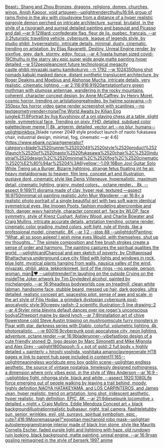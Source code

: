 [Beast」](https://www.ebank.nz/aiartgenerator?category=Beast%E3%80%8D)[Shang and Zhou Bronzes, dragons, religions, domes, churches, wings, Anish Kapoor, void art](https://www.ebank.nz/aiartgenerator?category=Shang%2520and%2520Zhou%2520Bronzes%2C%2520dragons%2C%2520religions%2C%2520domes%2C%2520churches%2C%2520wings%2C%2520Anish%2520Kapoor%2C%2520void%2520art)[queen](https://www.ebank.nz/aiartgenerator?category=queen)[--uplight](https://www.ebank.nz/aiartgenerator?category=--uplight)[render](https://www.ebank.nz/aiartgenerator?category=render)[cthulhu](https://www.ebank.nz/aiartgenerator?category=cthulhu)[16:9](https://www.ebank.nz/aiartgenerator?category=16%3A9)[A group of rams flying in the sky with clouds](https://www.ebank.nz/aiartgenerator?category=A%2520group%2520of%2520rams%2520flying%2520in%2520the%2520sky%2520with%2520clouds)[view from a distance of a hyper realistic gargoyle demon perched on intricate architecture, surreal, brutalist, in the style of a risograph and surreal detailed painting and basquiat and Picasso and dali —ar 9:12](https://www.ebank.nz/aiartgenerator?category=view%2520from%2520a%2520distance%2520of%2520a%2520hyper%2520realistic%2520gargoyle%2520demon%2520perched%2520on%2520intricate%2520architecture%2C%2520surreal%2C%2520brutalist%2C%2520in%2520the%2520style%2520of%2520a%2520risograph%2520and%2520surreal%2520detailed%2520painting%2520and%2520basquiat%2520and%2520Picasso%2520and%2520dali%2520%E2%80%94ar%25209%3A12)[Ward::](https://www.ebank.nz/aiartgenerator?category=Ward%3A%3A)[confederate flag. fleur de lis. quebec. francais. --ar 3:2](https://www.ebank.nz/aiartgenerator?category=confederate%2520flag.%2520fleur%2520de%2520lis.%2520quebec.%2520francais.%2520--ar%25203%3A2)[futuristic travelling vehicle, cyberpunk, league of legends style, by studio ghibli, hyperrealistic, intricate details, minimal, dusty, cinematic, trending on artstation, by Elias Ravanetti, Destiny, Unreal Engine render, by sixnfive, grey, dark, stormy, edgy, focus --ar 4:1](https://www.ebank.nz/aiartgenerator?category=futuristic%2520travelling%2520vehicle%2C%2520cyberpunk%2C%2520league%2520of%2520legends%2520style%2C%2520by%2520studio%2520ghibli%2C%2520hyperrealistic%2C%2520intricate%2520details%2C%2520minimal%2C%2520dusty%2C%2520cinematic%2C%2520trending%2520on%2520artstation%2C%2520by%2520Elias%2520Ravanetti%2C%2520Destiny%2C%2520Unreal%2520Engine%2520render%2C%2520by%2520sixnfive%2C%2520grey%2C%2520dark%2C%2520stormy%2C%2520edgy%2C%2520focus%2520--ar%25204%3A1)[vast](https://www.ebank.nz/aiartgenerator?category=vast)[a human sized covid-19](https://www.ebank.nz/aiartgenerator?category=a%2520human%2520sized%2520covid-19)[Cthulhu in the starry sky,epic,super wide angle,matte painting,hyper detailed --w 512](https://www.ebank.nz/aiartgenerator?category=Cthulhu%2520in%2520the%2520starry%2520sky%2Cepic%2Csuper%2520wide%2520angle%2Cmatte%2520painting%2Chyper%2520detailed%2520--w%2520512)[people](https://www.ebank.nz/aiartgenerator?category=people)[](https://www.ebank.nz/aiartgenerator?category=)[ancient future technological megacity castle,ghibli,miyazaki,isamu kamikokuryo  --h 1792  --w 1024](https://www.ebank.nz/aiartgenerator?category=ancient%2520future%2520technological%2520megacity%2520castle%2Cghibli%2Cmiyazaki%2Cisamu%2520kamikokuryo%2520%2520--h%25201792%2520%2520--w%25201024)[350](https://www.ebank.nz/aiartgenerator?category=350)[long shot nomads kabuki masked dance, distant synthetic translucent architecture, by Roger Deakins and Moebius and Alphonse Mucha, intricate details, very realistic, cinematic lighting, --ar  2:1](https://www.ebank.nz/aiartgenerator?category=long%2520shot%2520nomads%2520kabuki%2520masked%2520dance%2C%2520distant%2520synthetic%2520translucent%2520architecture%2C%2520by%2520Roger%2520Deakins%2520and%2520Moebius%2520and%2520Alphonse%2520Mucha%2C%2520intricate%2520details%2C%2520very%2520realistic%2C%2520cinematic%2520lighting%2C%2520--ar%2520%25202%3A1)[16:9](https://www.ebank.nz/aiartgenerator?category=16%3A9)[16:9](https://www.ebank.nz/aiartgenerator?category=16%3A9)[1920](https://www.ebank.nz/aiartgenerator?category=1920)[artstation](https://www.ebank.nz/aiartgenerator?category=artstation)[furry green mothman with plumose antennae, wandering in the rocky mountains, coherent, character concept design, by Anne McCaffrey, by Henry Moret, cosmic horror, trending on artstation](https://www.ebank.nz/aiartgenerator?category=furry%2520green%2520mothman%2520with%2520plumose%2520antennae%2C%2520wandering%2520in%2520the%2520rocky%2520mountains%2C%2520coherent%2C%2520character%2520concept%2520design%2C%2520by%2520Anne%2520McCaffrey%2C%2520by%2520Henry%2520Moret%2C%2520cosmic%2520horror%2C%2520trending%2520on%2520artstation)[great](https://www.ebank.nz/aiartgenerator?category=great)[rodeo, by hajime sorayama —h 350](https://www.ebank.nz/aiartgenerator?category=rodeo%2C%2520by%2520hajime%2520sorayama%2520%E2%80%94h%2520350)[psx fps horror video game render screenshot with scanlines --no text](https://www.ebank.nz/aiartgenerator?category=psx%2520fps%2520horror%2520video%2520game%2520render%2520screenshot%2520with%2520scanlines%2520--no%2520text)[geometry](https://www.ebank.nz/aiartgenerator?category=geometry)[render](https://www.ebank.nz/aiartgenerator?category=render)[<noise](https://www.ebank.nz/aiartgenerator?category=%3Cnoise)[The World Awaits by Kilian Eng jungle](https://www.ebank.nz/aiartgenerator?category=The%2520World%2520Awaits%2520by%2520Kilian%2520Eng%2520jungle)[4:1](https://www.ebank.nz/aiartgenerator?category=4%3A1)[1:8](https://www.ebank.nz/aiartgenerator?category=1%3A8)[Portrait by Ilya Kuvshinov of a oni playing chess at a table, slight smile, symmetrical face, Trending on pixiv, FHD, detailed, subdued color palette](https://www.ebank.nz/aiartgenerator?category=Portrait%2520by%2520Ilya%2520Kuvshinov%2520of%2520a%2520oni%2520playing%2520chess%2520at%2520a%2520table%2C%2520slight%2520smile%2C%2520symmetrical%2520face%2C%2520Trending%2520on%2520pixiv%2C%2520FHD%2C%2520detailed%2C%2520subdued%2520color%2520palette)[clever meme || 8k, artgerm, detailed, vector art --no blur, humans](https://www.ebank.nz/aiartgenerator?category=clever%2520meme%2520%7C%7C%25208k%2C%2520artgerm%2C%2520detailed%2C%2520vector%2520art%2520--no%2520blur%2C%2520humans)[--uplight](https://www.ebank.nz/aiartgenerator?category=--uplight)[pink](https://www.ebank.nz/aiartgenerator?category=pink)[box.](https://www.ebank.nz/aiartgenerator?category=box.)[blade runner 2049 style product launch of naoto fukasawa chair, industrial design, minimal, fog, cinematic —ar 4:6](https://www.ebank.nz/aiartgenerator?category=blade%2520runner%25202049%2520style%2520product%2520launch%2520of%2520naoto%2520fukasawa%2520chair%2C%2520industrial%2520design%2C%2520minimal%2C%2520fog%2C%2520cinematic%2520%E2%80%94ar%25204%3A6)[yellow::-1.0](https://www.ebank.nz/aiartgenerator?category=yellow%3A%3A-1.0)[9:16](https://www.ebank.nz/aiartgenerator?category=9%3A16)[Bon Jovi Guitar Solo While Tieing up a Burger, Bizarre lightning, strange fetus floating int he air, heavy metal](https://www.ebank.nz/aiartgenerator?category=Bon%2520Jovi%2520Guitar%2520Solo%2520While%2520Tieing%2520up%2520a%2520Burger%2C%2520Bizarre%2520lightning%2C%2520strange%2520fetus%2520floating%2520int%2520he%2520air%2C%2520heavy%2520metal)[doorway to heaven, film lens, concept art and illustration, gustave doré, cinematic style like Denis Villeneuve, hyperealistic, maximum detail, cinematic lighting, grainy, muted colors， octane render， 8k,  --aspect 9:16](https://www.ebank.nz/aiartgenerator?category=doorway%2520to%2520heaven%2C%2520film%2520lens%2C%2520concept%2520art%2520and%2520illustration%2C%2520gustave%2520dor%C3%A9%2C%2520cinematic%2520style%2520like%2520Denis%2520Villeneuve%2C%2520hyperealistic%2C%2520maximum%2520detail%2C%2520cinematic%2520lighting%2C%2520grainy%2C%2520muted%2520colors%EF%BC%8C%2520octane%2520render%EF%BC%8C%25208k%2C%2520%2520--aspect%25209%3A16)[9/11 diorama made of clay, hyper real, textured —aspect 16:9](https://www.ebank.nz/aiartgenerator?category=9/11%2520diorama%2520made%2520of%2520clay%2C%2520hyper%2520real%2C%2520textured%2520%E2%80%94aspect%252016%3A9)[750](https://www.ebank.nz/aiartgenerator?category=750)[minimal oil painting realistic John Muir Wanderer --ar 16:8](https://www.ebank.nz/aiartgenerator?category=minimal%2520oil%2520painting%2520realistic%2520John%2520Muir%2520Wanderer%2520--ar%252016%3A8)[< a realistic photo portrait of a single beautiful girl with two soft warm identical symmetrical eyes, like Imogen Poots, fashion modeling abercrombie and fitch, danger wavy hairstyle, character concept art, face by WLOP, face symmetry, style of Krenz Cushart, Ashley Wood, and Charlie Bowater and Craig Mullins, intricate accurate details, artstation trending, octane render, cinematic color grading, muted colors, soft light, rule of thirds, like a professional model, cinematic, 8K --ar 1:2 --stop 88 --uplight](https://www.ebank.nz/aiartgenerator?category=%3C%2520a%2520realistic%2520photo%2520portrait%2520of%2520a%2520single%2520beautiful%2520girl%2520with%2520two%2520soft%2520warm%2520identical%2520symmetrical%2520eyes%2C%2520like%2520Imogen%2520Poots%2C%2520fashion%2520modeling%2520abercrombie%2520and%2520fitch%2C%2520danger%2520wavy%2520hairstyle%2C%2520character%2520concept%2520art%2C%2520face%2520by%2520WLOP%2C%2520face%2520symmetry%2C%2520style%2520of%2520Krenz%2520Cushart%2C%2520Ashley%2520Wood%2C%2520and%2520Charlie%2520Bowater%2520and%2520Craig%2520Mullins%2C%2520intricate%2520accurate%2520details%2C%2520artstation%2520trending%2C%2520octane%2520render%2C%2520cinematic%2520color%2520grading%2C%2520muted%2520colors%2C%2520soft%2520light%2C%2520rule%2520of%2520thirds%2C%2520like%2520a%2520professional%2520model%2C%2520cinematic%2C%25208K%2520--ar%25201%3A2%2520--stop%252088%2520--uplight)[dof](https://www.ebank.nz/aiartgenerator?category=dof)[Painting: “What, all so soon asleep! I wish mine eyes Would, with themselves, shut up my thoughts...” The simple composition and free brush strokes create a sense of order and harmony. The painting captures the spiritual qualities the world. --uplight](https://www.ebank.nz/aiartgenerator?category=Painting%3A%2520%E2%80%9CWhat%2C%2520all%2520so%2520soon%2520asleep%21%2520I%2520wish%2520mine%2520eyes%2520Would%2C%2520with%2520themselves%2C%2520shut%2520up%2520my%2520thoughts...%E2%80%9D%2520The%2520simple%2520composition%2520and%2520free%2520brush%2520strokes%2520create%2520a%2520sense%2520of%2520order%2520and%2520harmony.%2520The%2520painting%2520captures%2520the%2520spiritual%2520qualities%2520the%2520world.%2520--uplight)[card](https://www.ebank.nz/aiartgenerator?category=card)[Charcoal and pen sketch of poverty, by Chittaprosad Bhattacharya,](https://www.ebank.nz/aiartgenerator?category=Charcoal%2520and%2520pen%2520sketch%2520of%2520poverty%2C%2520by%2520Chittaprosad%2520Bhattacharya%2C)[underground cave city filled with lights and windows in rock, blue light, mystical plants hanging from walls, nausica valley of the wind, miyazaki, ghibli, akira, tekkonkinreet, lord of the rings --no people, person, woman, man](https://www.ebank.nz/aiartgenerator?category=underground%2520cave%2520city%2520filled%2520with%2520lights%2520and%2520windows%2520in%2520rock%2C%2520blue%2520light%2C%2520mystical%2520plants%2520hanging%2520from%2520walls%2C%2520nausica%2520valley%2520of%2520the%2520wind%2C%2520miyazaki%2C%2520ghibli%2C%2520akira%2C%2520tekkonkinreet%2C%2520lord%2520of%2520the%2520rings%2520--no%2520people%2C%2520person%2C%2520woman%2C%2520man)[🙏❤️ --uplight](https://www.ebank.nz/aiartgenerator?category=%F0%9F%99%8F%E2%9D%A4%EF%B8%8F%2520--uplight)[render](https://www.ebank.nz/aiartgenerator?category=render)[I'm laughing on the outside Crying on the inside](https://www.ebank.nz/aiartgenerator?category=I%27m%2520laughing%2520on%2520the%2520outside%2520Crying%2520on%2520the%2520inside)[The Joker artwork by Tim Doyle](https://www.ebank.nz/aiartgenerator?category=The%2520Joker%2520artwork%2520by%2520Tim%2520Doyle)[devil alcohol, painted by michelangelo, --ar 16:9](https://www.ebank.nz/aiartgenerator?category=devil%2520alcohol%2C%2520painted%2520by%2520michelangelo%2C%2520--ar%252016%3A9)[headless bodyworlds cow on treadmill, clean white lab](https://www.ebank.nz/aiartgenerator?category=headless%2520bodyworlds%2520cow%2520on%2520treadmill%2C%2520clean%2520white%2520lab)[man, handsome face, stubble beard, messed up hair, dark googles, ultra detailed, realistic concept art. spaceship pilot. sense of awe and scale, in the art style of Filip Hodas, a grimdark dystopian cyberpunk post-apocalyptic style](https://www.ebank.nz/aiartgenerator?category=man%2C%2520handsome%2520face%2C%2520stubble%2520beard%2C%2520messed%2520up%2520hair%2C%2520dark%2520googles%2C%2520ultra%2520detailed%2C%2520realistic%2520concept%2520art.%2520spaceship%2520pilot.%2520sense%2520of%2520awe%2520and%2520scale%2C%2520in%2520the%2520art%2520style%2520of%2520Filip%2520Hodas%2C%2520a%2520grimdark%2520dystopian%2520cyberpunk%2520post-apocalyptic%2520style)[.90](https://www.ebank.nz/aiartgenerator?category=.90)[creepy radish::2 scientific illustration::5 line drawing::2  --ar 4:5](https://www.ebank.nz/aiartgenerator?category=creepy%2520radish%3A%3A2%2520scientific%2520illustration%3A%3A5%2520line%2520drawing%3A%3A2%2520%2520--ar%25204%3A5)[tyler ninja blevins default dances over joe rogan's unconscious body](https://www.ebank.nz/aiartgenerator?category=tyler%2520ninja%2520blevins%2520default%2520dances%2520over%2520joe%2520rogan%27s%2520unconscious%2520body)[a1](https://www.ebank.nz/aiartgenerator?category=a1)[2](https://www.ebank.nz/aiartgenerator?category=2)[freeport maine by david lynch --ar 7:8](https://www.ebank.nz/aiartgenerator?category=freeport%2520maine%2520by%2520david%2520lynch%2520--ar%25207%3A8)[Installation art of chive flower](https://www.ebank.nz/aiartgenerator?category=Installation%2520art%2520of%2520chive%2520flower)[stone cold Steve Austin tripping on mushrooms](https://www.ebank.nz/aiartgenerator?category=stone%2520cold%2520Steve%2520Austin%2520tripping%2520on%2520mushrooms)[cute furry monsters in Pixar with star, darkness series with Diablo, colorful, volumetric lighting, 4k, photorealistic, , --w 600](https://www.ebank.nz/aiartgenerator?category=cute%2520furry%2520monsters%2520in%2520Pixar%2520with%2520star%2C%2520darkness%2520series%2520with%2520Diablo%2C%2520colorful%2C%2520volumetric%2520lighting%2C%25204k%2C%2520photorealistic%2C%2520%2C%2520--w%2520600)[16:9](https://www.ebank.nz/aiartgenerator?category=16%3A9)[cyberpunk post-apocalypse city ,neon lighting, adventure, octane render —ar 16:9](https://www.ebank.nz/aiartgenerator?category=cyberpunk%2520post-apocalypse%2520city%2520%2Cneon%2520lighting%2C%2520adventure%2C%2520octane%2520render%2520%E2%80%94ar%252016%3A9)[bladerunner](https://www.ebank.nz/aiartgenerator?category=bladerunner)[--vibefast](https://www.ebank.nz/aiartgenerator?category=--vibefast)[logo design of a cute friendly stoned 😊, logo design by Marc Simonetti and Mike Mignola and Alex Grey --uplight](https://www.ebank.nz/aiartgenerator?category=logo%2520design%2520of%2520a%2520cute%2520friendly%2520stoned%2520%F0%9F%98%8A%2C%2520logo%2520design%2520by%2520Marc%2520Simonetti%2520and%2520Mike%2520Mignola%2520and%2520Alex%2520Grey%2520--uplight)[1800s](https://www.ebank.nz/aiartgenerator?category=1800s)[pooh::5 + pot of gold::2 full body + highly detailed + painterly + hiroshi yoshida, yoshitaka amano](https://www.ebank.nz/aiartgenerator?category=pooh%3A%3A5%2520%2B%2520pot%2520of%2520gold%3A%3A2%2520full%2520body%2520%2B%2520highly%2520detailed%2520%2B%2520painterly%2520%2B%2520hiroshi%2520yoshida%2C%2520yoshitaka%2520amano)[clay](https://www.ebank.nz/aiartgenerator?category=clay)[regenerate HTB pages w link to parent hub page included in content](https://www.ebank.nz/aiartgenerator?category=regenerate%2520HTB%2520pages%2520w%2520link%2520to%2520parent%2520hub%2520page%2520included%2520in%2520content)[11:16](https://www.ebank.nz/aiartgenerator?category=11%3A16)[5](https://www.ebank.nz/aiartgenerator?category=5)[--uplight](https://www.ebank.nz/aiartgenerator?category=--uplight)[meaningless world](https://www.ebank.nz/aiartgenerator?category=meaningless%2520world)[cute emo boy goblin scene](https://www.ebank.nz/aiartgenerator?category=cute%2520emo%2520boy%2520goblin%2520scene)[--uplight](https://www.ebank.nz/aiartgenerator?category=--uplight)[an endless aesthetic, the source of vintage nostalgia, timelessly designed nothingness, a dimension where only vibes exist, in the style of Wes Anderson --ar 16:9 --uplight](https://www.ebank.nz/aiartgenerator?category=an%2520endless%2520aesthetic%2C%2520the%2520source%2520of%2520vintage%2520nostalgia%2C%2520timelessly%2520designed%2520nothingness%2C%2520a%2520dimension%2520where%2520only%2520vibes%2520exist%2C%2520in%2520the%2520style%2520of%2520Wes%2520Anderson%2520--ar%252016%3A9%2520--uplight)[dog fight, nihonga style, black and white, --aspect 1920:1080](https://www.ebank.nz/aiartgenerator?category=dog%2520fight%2C%2520nihonga%2520style%2C%2520black%2520and%2520white%2C%2520--aspect%25201920%3A1080)[Life force emerging out of people walking by leaving a trail behind, moody, highly definition NAOYA HATAKEYAMA, and LOS CARPINTEROS, and James Jean, hyper realistic, trend on artstation, long shot, iridescent aesthetic, hyper realistic, high definition, EPIC, 4K, --ar 21:9](https://www.ebank.nz/aiartgenerator?category=Life%2520force%2520emerging%2520out%2520of%2520people%2520walking%2520by%2520leaving%2520a%2520trail%2520behind%2C%2520moody%2C%2520highly%2520definition%2520NAOYA%2520HATAKEYAMA%2C%2520and%2520LOS%2520CARPINTEROS%2C%2520and%2520James%2520Jean%2C%2520hyper%2520realistic%2C%2520trend%2520on%2520artstation%2C%2520long%2520shot%2C%2520iridescent%2520aesthetic%2C%2520hyper%2520realistic%2C%2520high%2520definition%2C%2520EPIC%2C%25204K%2C%2520--ar%252021%3A9)[dieselpunk locomotive + detailed + night + Craig Mullins, Eddie Mendoza Concept art + black background](https://www.ebank.nz/aiartgenerator?category=dieselpunk%2520locomotive%2520%2B%2520detailed%2520%2B%2520night%2520%2B%2520Craig%2520Mullins%2C%2520Eddie%2520Mendoza%2520Concept%2520art%2520%2B%2520black%2520background)[illustration](https://www.ebank.nz/aiartgenerator?category=illustration)[realistic bulbasaur, night, trail camera, flash](https://www.ebank.nz/aiartgenerator?category=realistic%2520bulbasaur%2C%2520night%2C%2520trail%2520camera%2C%2520flash)[teletubby sun, senior, wrinkles, evil, old, sunrays, spiritual symbolism, epic , cute](https://www.ebank.nz/aiartgenerator?category=teletubby%2520sun%2C%2520senior%2C%2520wrinkles%2C%2520evil%2C%2520old%2C%2520sunrays%2C%2520spiritual%2520symbolism%2C%2520epic%2520%2C%2520cute)[7:4](https://www.ebank.nz/aiartgenerator?category=7%3A4)[16:9](https://www.ebank.nz/aiartgenerator?category=16%3A9)[Moore](https://www.ebank.nz/aiartgenerator?category=Moore)[massage?"](https://www.ebank.nz/aiartgenerator?category=massage%3F%22)[egyptian mechanoid robo mask](https://www.ebank.nz/aiartgenerator?category=egyptian%2520mechanoid%2520robo%2520mask)[--uplight](https://www.ebank.nz/aiartgenerator?category=--uplight)[an autostereogram](https://www.ebank.nz/aiartgenerator?category=an%2520autostereogram)[strange interior made of black Iron stone, style like Maurits Cornelis Escher, faded purple light and lightning with haze, old rundown ruin looking, black background, matte painting, unreal engine, --ar 16:9](https://www.ebank.nz/aiartgenerator?category=strange%2520interior%2520made%2520of%2520black%2520Iron%2520stone%2C%2520style%2520like%2520Maurits%2520Cornelis%2520Escher%2C%2520faded%2520purple%2520light%2520and%2520lightning%2520with%2520haze%2C%2520old%2520rundown%2520ruin%2520looking%2C%2520black%2520background%2C%2520matte%2520painting%2C%2520unreal%2520engine%2C%2520--ar%252016%3A9)[ryan gosling reimagined in the style of berserk 1997 anime](https://www.ebank.nz/aiartgenerator?category=ryan%2520gosling%2520reimagined%2520in%2520the%2520style%2520of%2520berserk%25201997%2520anime)